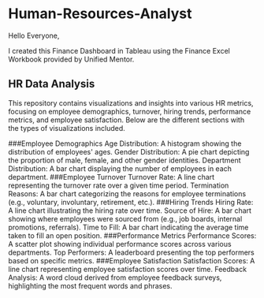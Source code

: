 # Human-Resources-Analyst
Hello Everyone,

I created this Finance Dashboard in Tableau using the Finance Excel Workbook provided by Unified Mentor.

## HR Data Analysis
This repository contains visualizations and insights into various HR metrics, focusing on employee demographics, turnover, hiring trends, performance metrics, and employee satisfaction. Below are the different sections with the types of visualizations included.

###Employee Demographics
Age Distribution: A histogram showing the distribution of employees' ages.
Gender Distribution: A pie chart depicting the proportion of male, female, and other gender identities.
Department Distribution: A bar chart displaying the number of employees in each department.
###Employee Turnover
Turnover Rate: A line chart representing the turnover rate over a given time period.
Termination Reasons: A bar chart categorizing the reasons for employee terminations (e.g., voluntary, involuntary, retirement, etc.).
###Hiring Trends
Hiring Rate: A line chart illustrating the hiring rate over time.
Source of Hire: A bar chart showing where employees were sourced from (e.g., job boards, internal promotions, referrals).
Time to Fill: A bar chart indicating the average time taken to fill an open position.
###Performance Metrics
Performance Scores: A scatter plot showing individual performance scores across various departments.
Top Performers: A leaderboard presenting the top performers based on specific metrics.
###Employee Satisfaction
Satisfaction Scores: A line chart representing employee satisfaction scores over time.
Feedback Analysis: A word cloud derived from employee feedback surveys, highlighting the most frequent words and phrases.
